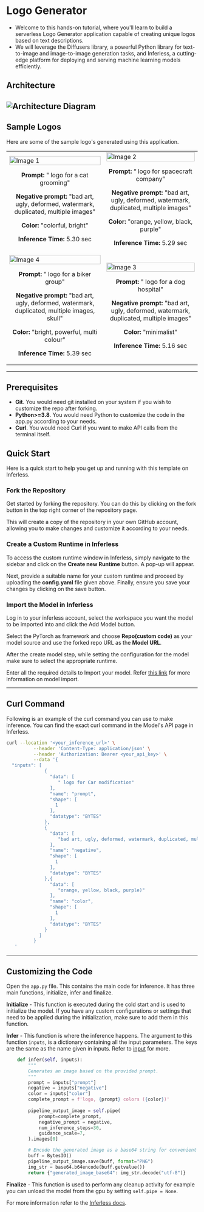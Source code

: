 # Logo Generator
- Welcome to this hands-on tutorial, where you'll learn to build a serverless Logo Generator application capable of creating unique logos based on text descriptions.
- We will leverage the Diffusers library, a powerful Python library for text-to-image and image-to-image generation tasks, and Inferless, a cutting-edge platform for deploying and serving machine learning models efficiently.
## Architecture
![Architecture Diagram](https://i.postimg.cc/sg900tVS/Untitled-design-6.png)
---
## Sample Logos
Here are some of the sample logo's generated using this application.
<table>
  <tr>
    <td>
      <img src="https://i.postimg.cc/ZnY1qW9H/image-4.png" alt="Image 1" style="width: 100%;">
      <p style="text-align: center;"><strong>Prompt:</strong> " logo for a cat grooming"</p>
      <p style="text-align: center;"><strong>Negative prompt:</strong> "bad art, ugly, deformed, watermark, duplicated, multiple images"</p>
      <p style="text-align: center;"><strong>Color:</strong> "colorful, bright"</p>
      <p style="text-align: center;"><strong>Inference Time:</strong> 5.30 sec</p>
    </td>
    <td>
      <img src="https://i.postimg.cc/bNMS1Mx0/image-2.png" alt="Image 2" style="width: 100%;">
      <p style="text-align: center;"><strong>Prompt:</strong> “ logo for spacecraft company”</p>
      <p style="text-align: center;"><strong>Negative prompt:</strong> "bad art, ugly, deformed, watermark, duplicated, multiple images"</p>
      <p style="text-align: center;"><strong>Color:</strong> "orange, yellow, black, purple"</p>
      <p style="text-align: center;"><strong>Inference Time:</strong> 5.29 sec</p>
    </td>
  </tr>
  <tr>
    <td>
      <img src="https://i.postimg.cc/k4fzHWwC/image-6.png" alt="Image 4" style="width: 100%;">
      <p style="text-align: center;"><strong>Prompt:</strong> " logo for a biker group"</p>
      <p style="text-align: center;"><strong>Negative prompt:</strong> "bad art, ugly, deformed, watermark, duplicated, multiple images, skull"</p>
      <p style="text-align: center;"><strong>Color:</strong> "bright, powerful, multi colour"</p>
      <p style="text-align: center;"><strong>Inference Time:</strong> 5.39 sec</p>
    </td>
    <td>
      <img src="https://i.postimg.cc/cHxkS65c/image-5.png" alt="Image 3" style="width: 100%;">
      <p style="text-align: center;"><strong>Prompt:</strong> " logo for a dog hospital"</p>
      <p style="text-align: center;"><strong>Negative prompt:</strong> "bad art, ugly, deformed, watermark, duplicated, multiple images"</p>
      <p style="text-align: center;"><strong>Color:</strong> "minimalist"</p>
      <p style="text-align: center;"><strong>Inference Time:</strong> 5.16 sec</p>
    </td>
  </tr>
</table>

---
## Prerequisites
- **Git**. You would need git installed on your system if you wish to customize the repo after forking.
- **Python>=3.8**. You would need Python to customize the code in the app.py according to your needs.
- **Curl**. You would need Curl if you want to make API calls from the terminal itself.

## Quick Start
Here is a quick start to help you get up and running with this template on Inferless.

### Fork the Repository
Get started by forking the repository. You can do this by clicking on the fork button in the top right corner of the repository page.

This will create a copy of the repository in your own GitHub account, allowing you to make changes and customize it according to your needs.

### Create a Custom Runtime in Inferless
To access the custom runtime window in Inferless, simply navigate to the sidebar and click on the **Create new Runtime** button. A pop-up will appear.

Next, provide a suitable name for your custom runtime and proceed by uploading the **config.yaml** file given above. Finally, ensure you save your changes by clicking on the save button.

### Import the Model in Inferless
Log in to your inferless account, select the workspace you want the model to be imported into and click the Add Model button.

Select the PyTorch as framework and choose **Repo(custom code)** as your model source and use the forked repo URL as the **Model URL**.

After the create model step, while setting the configuration for the model make sure to select the appropriate runtime.

Enter all the required details to Import your model. Refer [this link](https://docs.inferless.com/integrations/github-custom-code) for more information on model import.

---
## Curl Command
Following is an example of the curl command you can use to make inference. You can find the exact curl command in the Model's API page in Inferless.

```bash
curl --location '<your_inference_url>' \
          --header 'Content-Type: application/json' \
          --header 'Authorization: Bearer <your_api_key>' \
          --data '{
  "inputs": [
              {
                "data": [
                   " logo for Car modification"
                ],
                "name": "prompt",
                "shape": [
                  1
                ],
                "datatype": "BYTES"
              },
              {
                "data": [
                   "bad art, ugly, deformed, watermark, duplicated, multiple images"
                ],
                "name": "negative",
                "shape": [
                  1
                ],
                "datatype": "BYTES"
              },{
                "data": [
                   "orange, yellow, black, purple)"
                ],
                "name": "color",
                "shape": [
                  1
                ],
                "datatype": "BYTES"
              }
            ]
          }
   '
```

---
## Customizing the Code
Open the `app.py` file. This contains the main code for inference. It has three main functions, initialize, infer and finalize.

**Initialize** -  This function is executed during the cold start and is used to initialize the model. If you have any custom configurations or settings that need to be applied during the initialization, make sure to add them in this function.

**Infer** - This function is where the inference happens. The argument to this function `inputs`, is a dictionary containing all the input parameters. The keys are the same as the name given in inputs. Refer to [input](#input) for more.

```python
    def infer(self, inputs):
        """
        Generates an image based on the provided prompt.
        """
        prompt = inputs["prompt"]
        negative = inputs["negative"]
        color = inputs["color"]
        complete_prompt = f'logo, {prompt} colors ({color})'
  
        pipeline_output_image = self.pipe(
            prompt=complete_prompt,
            negative_prompt = negative,
            num_inference_steps=30,
            guidance_scale=7,
        ).images[0]

        # Encode the generated image as a base64 string for convenient transfer
        buff = BytesIO()
        pipeline_output_image.save(buff, format="PNG")
        img_str = base64.b64encode(buff.getvalue())
        return {"generated_image_base64": img_str.decode("utf-8")}
```

**Finalize** - This function is used to perform any cleanup activity for example you can unload the model from the gpu by setting `self.pipe = None`.


For more information refer to the [Inferless docs](https://docs.inferless.com/).
